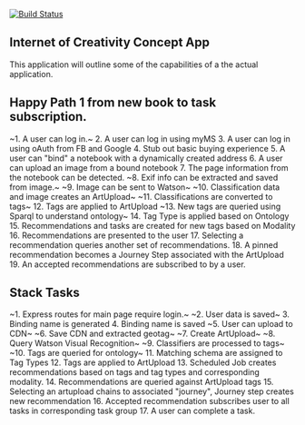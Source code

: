 [![Build Status](https://travis-ci.org/doodlegabe/ioc_prototype.svg?branch=master)](https://travis-ci.org/doodlegabe/ioc_prototype)

## Internet of Creativity Concept App

This application will outline some of the capabilities of a the actual application.


## Happy Path 1 from new book to task subscription.

~1. A user can log in.~
2. A user can log in using myMS
3. A user can log in using oAuth from FB and Google
4. Stub out basic buying experience
5. A user can "bind" a notebook with a dynamically created address
6. A user can upload an image from a bound notebook
7. The page information from the notebook can be detected.
~8. Exif info can be extracted and saved from image.~
~9. Image can be sent to Watson~
~10. Classification data and image creates an ArtUpload~
~11. Classifications are converted to tags~
12. Tags are applied to ArtUpload
~13. New tags are queried using Sparql to understand ontology~
14. Tag Type is applied based on Ontology
15. Recommendations and tasks are created for new tags based on Modality
16. Recommendations are presented to the user
17. Selecting a recommendation queries another set of recommendations.
18. A pinned recommendation becomes a Journey Step associated with the ArtUpload
19. An accepted recommendations are subscribed to by a user.


## Stack Tasks

~1. Express routes for main page require login.~
~2. User data is saved~
3. Binding name is generated
4. Binding name is saved
~5. User can upload to CDN~
~6. Save CDN and extracted geotag~
~7. Create ArtUpload~
~8. Query Watson Visual Recognition~
~9. Classifiers are processed to tags~
~10. Tags are queried for ontology~
11. Matching schema are assigned to Tag Types
12. Tags are applied to ArtUpload
13. Scheduled Job creates recommendations based on tags and tag types and corresponding modality.
14. Recommendations are queried against ArtUpload tags
15. Selecting an artupload chains to associated "journey", Journey step creates new recommendation
16. Accepted recommendation subscribes user to all tasks in corresponding task group
17. A user can complete a task.

